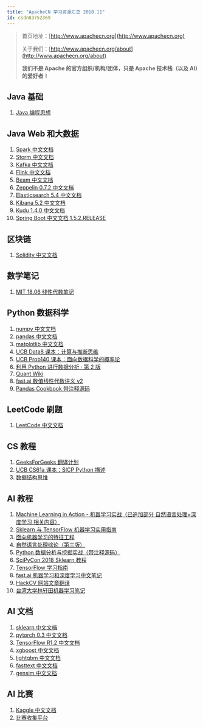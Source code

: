 ```yaml
---
title: "ApacheCN 学习资源汇总 2018.11"
id: csdn83752369
---
```


> 首页地址：[http://www.apachecn.org](http://www.apachecn.org)
> 
> 关于我们：[http://www.apachecn.org/about](http://www.apachecn.org/about)
> 
> **我们不是 Apache 的官方组织/机构/团体，只是 Apache 技术栈（以及 AI）的爱好者！**

## Java 基础

1.  [Java 编程思想](https://github.com/apachecn/thinking-in-java-zh)

## Java Web 和大数据

1.  [Spark 中文文档](https://github.com/apachecn/spark-doc-zh)
2.  [Storm 中文文档](https://github.com/apachecn/storm-doc-zh)
3.  [Kafka 中文文档](https://github.com/apachecn/kafka-doc-zh)
4.  [Flink 中文文档](https://github.com/apachecn/flink-doc-zh)
5.  [Beam 中文文档](https://github.com/apachecn/beam-site-zh)
6.  [Zeppelin 0.7.2 中文文档](http://cwiki.apachecn.org/pages/viewpage.action?pageId=10030467)
7.  [Elasticsearch 5.4 中文文档](http://cwiki.apachecn.org/pages/viewpage.action?pageId=4260364)
8.  [Kibana 5.2 中文文档](http://cwiki.apachecn.org/pages/viewpage.action?pageId=8159377)
9.  [Kudu 1.4.0 中文文档](http://cwiki.apachecn.org/pages/viewpage.action?pageId=10813594)
10.  [Spring Boot 中文文档 1.5.2.RELEASE](http://cwiki.apachecn.org/pages/viewpage.action?pageId=10027628)

## 区块链

1.  [Solidity 中文文档](https://github.com/apachecn/solidity-doc-zh)

## 数学笔记

1.  [MIT 18.06 线性代数笔记](https://github.com/apachecn/math)

## Python 数据科学

1.  [numpy 中文文档](https://github.com/apachecn/numpy-ref-zh)
2.  [pandas 中文文档](https://github.com/apachecn/pandas-doc-zh)
3.  [matplotlib 中文文档](https://github.com/apachecn/matplotlib-user-guide-zh)
4.  [UCB Data8 课本：计算与推断思维](https://github.com/apachecn/data8-textbook-zh)
5.  [UCB Prob140 课本：面向数据科学的概率论](https://github.com/apachecn/prob140-textbook-zh)
6.  [利用 Python 进行数据分析 · 第 2 版](https://github.com/apachecn/pyda-2e-zh)
7.  [Quant Wiki](https://github.com/apachecn/quant-wiki)
8.  [fast.ai 数值线性代数讲义 v2](https://github.com/apachecn/fastai-num-linalg-v2-zh)
9.  [Pandas Cookbook 带注释源码](https://github.com/apachecn/pandas-cookbook-code-notes)

## LeetCode 刷题

1.  [LeetCode 中文文档](https://github.com/apachecn/LeetCode)

## CS 教程

1.  [GeeksForGeeks 翻译计划](https://github.com/apachecn/geeksforgeeks-zh)
2.  [UCB CS61a 课本：SICP Python 描述](https://github.com/apachecn/sicp-py-zh)
3.  [数据结构思维](https://github.com/apachecn/think-dast-zh)

## AI 教程

1.  [Machine Learning in Action - 机器学习实战（已追加部分 自然语言处理+深度学习 相关内容）](https://github.com/apachecn/AiLearning)
2.  [Sklearn 与 TensorFlow 机器学习实用指南](https://github.com/apachecn/hands_on_Ml_with_Sklearn_and_TF)
3.  [面向机器学习的特征工程](https://github.com/apachecn/feature-engineering-for-ml-zh)
4.  [自然语言处理综论（第三版）](https://github.com/apachecn/slp-3e-zh)
5.  [Python 数据分析与挖掘实战（带注释源码）](https://github.com/apachecn/python_data_analysis_and_mining_action)
6.  [SciPyCon 2018 Sklearn 教程](https://github.com/apachecn/scipycon-2018-sklearn-tut-zh)
7.  [TensorFlow 学习指南](https://github.com/apachecn/learning-tf-zh)
8.  [fast.ai 机器学习和深度学习中文笔记](https://github.com/apachecn/fastai-ml-dl-notes-zh)
9.  [HackCV 网站文章翻译](https://github.com/apachecn/HackCV-Translate)
10.  [台湾大学林轩田机器学习笔记](https://github.com/apachecn/ntu-hsuantienlin-ml)

## AI 文档

1.  [sklearn 中文文档](https://github.com/apachecn/scikit-learn-doc-zh)
2.  [pytorch 0.3 中文文档](https://github.com/apachecn/pytorch-doc-zh)
3.  [TensorFlow R1.2 中文文档](http://cwiki.apachecn.org/pages/viewpage.action?pageId=10030122)
4.  [xgboost 中文文档](https://github.com/apachecn/xgboost-doc-zh)
5.  [lightgbm 中文文档](https://github.com/apachecn/lightgbm-doc-zh)
6.  [fasttext 中文文档](https://github.com/apachecn/fasttext-doc-zh)
7.  [gensim 中文文档](https://github.com/apachecn/gensim-doc-zh)

## AI 比赛

1.  [Kaggle 中文文档](https://github.com/apachecn/kaggle)
2.  [比赛收集平台](https://github.com/iphysresearch/DataSciComp)